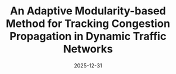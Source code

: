 ---
title: "An Adaptive Modularity-based Method for Tracking Congestion Propagation in Dynamic Traffic Networks"
collection: publications
category: manuscripts
permalink: /publication/2024-11-25-paper-title-number-3
date: 2025-12-31
venue: 'Initial draft completed, Computers, Environment and Urban Systems'
slidesurl: '/files/汇报.pdf'
---